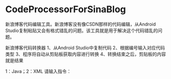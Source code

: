 # CodeProcessorForSinaBlog
新浪博客代码编辑工具。新浪博客没有像CSDN那样的代码编辑，从Android Studio复制粘贴又会有格式错乱的问题。该工具就是用于解决这个代码错乱的问题。

新浪博客代码转换器
1、从Android Studio中复制代码
2、根据编号输入对应代码类型
3、程序将自动从剪贴板获取内容进行转换
4、转换结束之后，剪贴板的内容就是结果

1：Java；2：XML
请输入指令：
